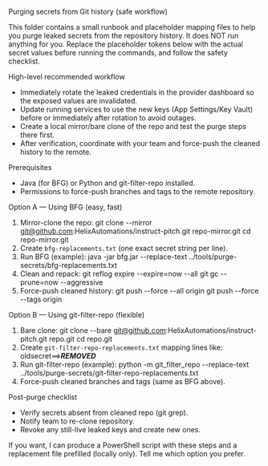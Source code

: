Purging secrets from Git history (safe workflow)

This folder contains a small runbook and placeholder mapping files to help you purge leaked secrets from the repository history. It does NOT run anything for you. Replace the placeholder tokens below with the actual secret values before running the commands, and follow the safety checklist.

High-level recommended workflow
- Immediately rotate the leaked credentials in the provider dashboard so the exposed values are invalidated.
- Update running services to use the new keys (App Settings/Key Vault) before or immediately after rotation to avoid outages.
- Create a local mirror/bare clone of the repo and test the purge steps there first.
- After verification, coordinate with your team and force-push the cleaned history to the remote.

Prerequisites
- Java (for BFG) or Python and git-filter-repo installed.
- Permissions to force-push branches and tags to the remote repository.

Option A — Using BFG (easy, fast)
1. Mirror-clone the repo:
   git clone --mirror git@github.com:HelixAutomations/instruct-pitch.git repo-mirror.git
   cd repo-mirror.git
2. Create `bfg-replacements.txt` (one exact secret string per line).
3. Run BFG (example):
   java -jar bfg.jar --replace-text ../tools/purge-secrets/bfg-replacements.txt
4. Clean and repack:
   git reflog expire --expire=now --all
   git gc --prune=now --aggressive
5. Force-push cleaned history:
   git push --force --all origin
   git push --force --tags origin

Option B — Using git-filter-repo (flexible)
1. Bare clone:
   git clone --bare git@github.com:HelixAutomations/instruct-pitch.git repo.git
   cd repo.git
2. Create `git-filter-repo-replacements.txt` mapping lines like:
   oldsecret==>***REMOVED***
3. Run git-filter-repo (example):
   python -m git_filter_repo --replace-text ../tools/purge-secrets/git-filter-repo-replacements.txt
4. Force-push cleaned branches and tags (same as BFG above).

Post-purge checklist
- Verify secrets absent from cleaned repo (git grep).
- Notify team to re-clone repository.
- Revoke any still-live leaked keys and create new ones.

If you want, I can produce a PowerShell script with these steps and a replacement file prefilled (locally only). Tell me which option you prefer.
